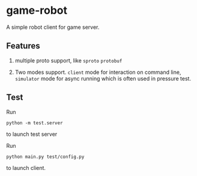 # game-robot

A simple robot client for game server.

## Features

1. multiple proto support, like `sproto` `protobuf`

2. Two modes support. `client` mode for interaction on command line, `simulator` mode for async running which 
   is often used in pressure test.


## Test

Run

    python -m test.server
    
to launch test server

Run

    python main.py test/config.py
    
to launch client.


